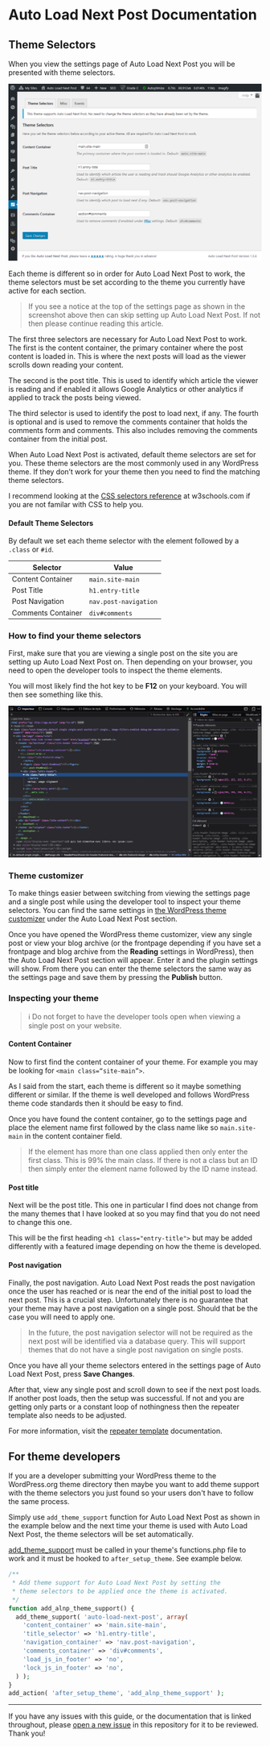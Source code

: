 # Auto Load Next Post Documentation

## Theme Selectors

When you view the settings page of Auto Load Next Post you will be presented with theme selectors.

![Auto Load Next Post - Settings - Theme Selectors Section](https://raw.githubusercontent.com/AutoLoadNextPost/alnp-documentation/master/assets/wp-admin/alnp-settings-theme-selectors-section.png)

Each theme is different so in order for Auto Load Next Post to work, the theme selectors must be set according to the theme you currently have active for each section.

> If you see a notice at the top of the settings page as shown in the screenshot above then can skip setting up Auto Load Next Post. If not then please continue reading this article.

The first three selectors are necessary for Auto Load Next Post to work. The first is the content container, the primary container where the post content is loaded in. This is where the next posts will load as the viewer scrolls down reading your content.

The second is the post title. This is used to identify which article the viewer is reading and if enabled it allows Google Analytics or other analytics if applied to track the posts being viewed.

The third selector is used to identify the post to load next, if any. The fourth is optional and is used to remove the comments container that holds the comments form and comments. This also includes removing the comments container from the initial post.

When Auto Load Next Post is activated, default theme selectors are set for you. These theme selectors are the most commonly used in any WordPress theme. If they don’t work for your theme then you need to find the matching theme selectors.

I recommend looking at the [CSS selectors reference](https://www.w3schools.com/cssref/css_selectors.asp) at w3schools.com if you are not familar with CSS to help you.


#### Default Theme Selectors

By default we set each theme selector with the element followed by a `.class` or `#id`.

| Selector | Value |
| -------- | ----- |
| Content Container | `main.site-main` |
| Post Title | `h1.entry-title` |
| Post Navigation | `nav.post-navigation` |
| Comments Container | `div#comments` |


### How to find your theme selectors

First, make sure that you are viewing a single post on the site you are setting up Auto Load Next Post on. Then depending on your browser, you need to open the developer tools to inspect the theme elements.

You will most likely find the hot key to be **F12** on your keyboard. You will then see something like this.

![Developer tool](https://raw.githubusercontent.com/autoloadnextpost/alnp-documentation/master/assets/developer-tools-firefox.jpg)


### Theme customizer

To make things easier between switching from viewing the settings page and a single post while using the developer tool to inspect your theme selectors. You can find the same settings in [the WordPress theme customizer](https://raw.githubusercontent.com/autoloadnextpost/alnp-documentation/master/assets/theme-customizer-theme-selectors.png) under the Auto Load Next Post section.

Once you have opened the WordPress theme customizer, view any single post or view your blog archive (or the frontpage depending if you have set a frontpage and blog archive from the **Reading** settings in WordPress), then the Auto Load Next Post section will appear. Enter it and the plugin settings will show. From there you can enter the theme selectors the same way as the settings page and save them by pressing the **Publish** button.


### Inspecting your theme

> ℹ️ Do not forget to have the developer tools open when viewing a single post on your website.


#### Content Container

Now to first find the content container of your theme. For example you may be looking for `<main class=“site-main”>`.

As I said from the start, each theme is different so it maybe something different or similar. If the theme is well developed and follows WordPress theme code standards then it should be easy to find.

Once you have found the content container, go to the settings page and place the element name first followed by the class name like so `main.site-main` in the content container field.

> If the element has more than one class applied then only enter the first class. This is 99% the main class. If there is not a class but an ID then simply enter the element name followed by the ID name instead.


#### Post title

Next will be the post title. This one in particular I find does not change from the many themes that I have looked at so you may find that you do not need to change this one.

This will be the first heading `<h1 class="entry-title">` but may be added differently with a featured image depending on how the theme is developed.


#### Post navigation

Finally, the post navigation. Auto Load Next Post reads the post navigation once the user has reached or is near the end of the initial post to load the next post. This is a crucial step. Unfortunately there is no guarantee that your theme may have a post navigation on a single post. Should that be the case you will need to apply one.

> In the future, the post navigation selector will not be required as the next post will be identified via a database query. This will support themes that do not have a single post navigation on single posts.

Once you have all your theme selectors entered in the settings page of Auto Load Next Post, press **Save Changes**.

After that, view any single post and scroll down to see if the next post loads. If another post loads, then the setup was successful. If not and you are getting only parts or a constant loop of nothingness then the repeater template also needs to be adjusted.

For more information, visit the [repeater template](https://github.com/autoloadnextpost/alnp-documentation/blob/master/en_US/repeater-template.md) documentation.

<!-- link "apply one" to the post navigation documentation -->


## For theme developers

If you are a developer submitting your WordPress theme to the WordPress.org theme directory then maybe you want to add theme support with the theme selectors you just found so your users don't have to follow the same process.

Simply use `add_theme_support` function for Auto Load Next Post as shown in the example below and the next time your theme is used with Auto Load Next Post, the theme selectors will be set automatically.

[add_theme_support](https://developer.wordpress.org/reference/functions/add_theme_support/) must be called in your theme's functions.php file to work and it must be hooked to `after_setup_theme`. See example below.

```php
/**
 * Add theme support for Auto Load Next Post by setting the 
 * theme selectors to be applied once the theme is activated. 
 */
function add_alnp_theme_support() {
  add_theme_support( 'auto-load-next-post', array( 
    'content_container' => 'main.site-main',
    'title_selector' => 'h1.entry-title',
    'navigation_container' => 'nav.post-navigation',
    'comments_container' => 'div#comments',
    'load_js_in_footer' => 'no',
    'lock_js_in_footer' => 'no',
  ) );
}
add_action( 'after_setup_theme', 'add_alnp_theme_support' );
```

---

If you have any issues with this guide, or the documentation that is linked throughout, please [open a new issue](https://github.com/AutoLoadNextPost/alnp-documentation/issues/new) in this repository for it to be reviewed. Thank you!